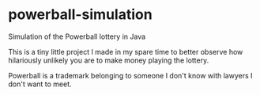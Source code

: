 # powerball-simulation
Simulation of the Powerball lottery in Java

This is a tiny little project I made in my spare time to better observe how hilariously unlikely you are to make money playing the lottery.

Powerball is a trademark belonging to someone I don't know with lawyers I don't want to meet.
